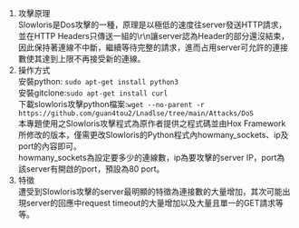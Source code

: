 1. 攻擊原理  
Slowloris是Dos攻擊的一種，原理是以極低的速度往server發送HTTP請求，並在HTTP Headers只傳送一組的\r\n讓server認為Header的部分還沒結束，因此保持著連線不中斷，繼續等待完整的請求，進而占用server可允許的連接數使其達到上限不再接受新的連線。  
2. 操作方式  
安裝python: `sudo apt-get install python3`  
安裝gitclone:`sudo apt-get install curl`  
下載slowloris攻擊python檔案:` wget --no-parent -r https://github.com/guan4tou2/Lnadlse/tree/main/Attacks/DoS `  
本專題使用之Slowloris攻擊程式為原作者提供之程式碼並由Hox Framework所修改的版本，僅需更改Slowloris的Python程式內howmany_sockets、ip及port的內容即可。  
howmany_sockets為設定要多少的連線數，ip為要攻擊的server IP，port為該server有開啟的port，預設為80 port。  
3. 特徵  
遭受到Slowloris攻擊的server最明顯的特徵為連接數的大量增加，其次可能出現server的回應中request timeout的大量增加以及大量且單一的GET請求等等。  

